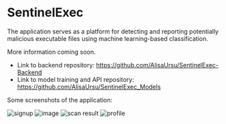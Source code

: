 # SentinelExec
The application serves as a platform for detecting and reporting potentially malicious executable files using machine learning-based classification.

More information coming soon.

- Link to backend repository: https://github.com/AlisaUrsu/SentinelExec-Backend
- Link to model training and API repository: https://github.com/AlisaUrsu/SentinelExec_Models

Some screenshots of the application:

![signup](https://github.com/user-attachments/assets/64707e3d-69b4-453a-9fdc-014d50500a7f)
![image](https://github.com/user-attachments/assets/d3d739f1-18b1-4c5a-9471-ea22dc0fad60)
![scan result](https://github.com/user-attachments/assets/7c37fa4c-0ed8-43ff-8959-3da0cdc3691f)
![profile](https://github.com/user-attachments/assets/d6144fd1-d680-42db-ba4e-d6d1b929bb73)

